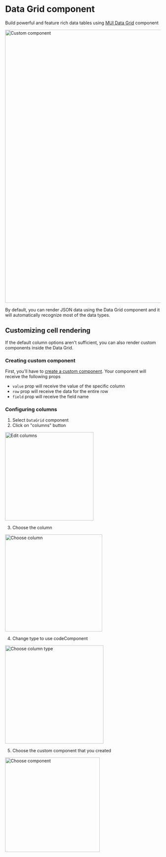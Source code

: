 # Data Grid component

<p class="description">Build powerful and feature rich data tables using <a href='https://mui.com/x/react-data-grid' target='_blank' rel="noopener noreferrer">MUI Data Grid</a> component</p>

<img src="/static/toolpad/docs/building-ui/datagrid.png" width="884px" alt="Custom component" />

By default, you can render JSON data using the Data Grid component and it will automatically recognize most of the data types.

## Customizing cell rendering

If the default column options aren't sufficient, you can also render custom components inside the Data Grid.

### Creating custom component

First, you'll have to [create a custom component](/toolpad/building-ui/custom-components/#creating-a-new-custom-component). Your component will receive the following props

- `value` prop will receive the value of the specific column
- `row` prop will receive the data for the entire row
- `field` prop will receive the field name

### Configuring columns

1. Select `DataGrid` component
2. Click on "columns" button

<img src="/static/toolpad/docs/building-ui/edit-columns.png" width="286px" alt="Edit columns" />

3. Choose the column

<img src="/static/toolpad/docs/building-ui/choose-column.png" width="314px" alt="Choose column" />

4. Change type to use codeComponent

<img src="/static/toolpad/docs/building-ui/choose-column-type.png" width="318px" alt="Choose column type" />

5. Choose the custom component that you created

<img src="/static/toolpad/docs/building-ui/choose-cell-component.png" width="306px" alt="Choose component" />
